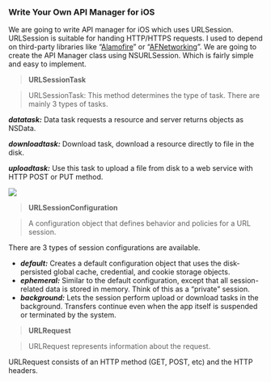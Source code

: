 ### Write Your Own API Manager for iOS

We are going to write API manager for iOS which uses URLSession. URLSession is suitable for handing HTTP/HTTPS requests. I used to depend on third-party libraries like “[Alamofire](https://github.com/Alamofire/Alamofire)” or “[AFNetworking](https://github.com/AFNetworking/AFNetworking)”. We are going to create the API Manager class using NSURLSession. Which is fairly simple and easy to implement.

> **URLSessionTask**

> URLSessionTask: This method determines the type of task. There are mainly 3 types of tasks.

**_datatask:_** Data task requests a resource and server returns objects as NSData.

**_downloadtask:_** Download task, download a resource directly to file in the disk.

**_uploadtask:_** Use this task to upload a file from disk to a web service with HTTP POST or PUT method.

![](https://cdn-images-1.medium.com/max/800/0*dHf1S5I_IV0QbfRw.png)

  

> **URLSessionConfiguration**

> A configuration object that defines behavior and policies for a URL session.

There are 3 types of session configurations are available.

-   **_default:_** Creates a default configuration object that uses the disk-persisted global cache, credential, and cookie storage objects.
-   **_ephemeral:_** Similar to the default configuration, except that all session-related data is stored in memory. Think of this as a “private” session.
-   **_background:_** Lets the session perform upload or download tasks in the background. Transfers continue even when the app itself is suspended or terminated by the system.

> **URLRequest**

> URLRequest represents information about the request.

URLRequest consists of an HTTP method (GET, POST, etc) and the HTTP headers.
